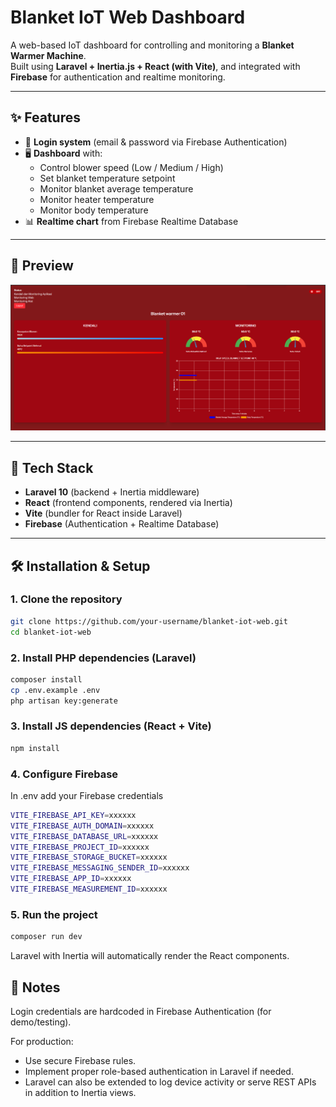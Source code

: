 # Blanket IoT Web Dashboard

A web-based IoT dashboard for controlling and monitoring a **Blanket Warmer Machine**.  
Built using **Laravel + Inertia.js + React (with Vite)**, and integrated with **Firebase** for authentication and realtime monitoring.  

----

## ✨ Features
- 🔐 **Login system** (email & password via Firebase Authentication)  
- 🖥️ **Dashboard** with:
  - Control blower speed (Low / Medium / High)  
  - Set blanket temperature setpoint  
  - Monitor blanket average temperature  
  - Monitor heater temperature  
  - Monitor body temperature  
- 📊 **Realtime chart** from Firebase Realtime Database  

----

## 📸 Preview
![Dashboard Screenshot](./Screenshot.png)  

----

## 🚀 Tech Stack
- **Laravel 10** (backend + Inertia middleware)  
- **React** (frontend components, rendered via Inertia)  
- **Vite** (bundler for React inside Laravel)  
- **Firebase** (Authentication + Realtime Database)  

----

## 🛠️ Installation & Setup

### 1. Clone the repository
````bash
git clone https://github.com/your-username/blanket-iot-web.git
cd blanket-iot-web
````

### 2. Install PHP dependencies (Laravel)
````bash
composer install
cp .env.example .env
php artisan key:generate
````

### 3. Install JS dependencies (React + Vite)
````bash
npm install
````

### 4. Configure Firebase
In .env add your Firebase credentials
````bash
VITE_FIREBASE_API_KEY=xxxxxx
VITE_FIREBASE_AUTH_DOMAIN=xxxxxx
VITE_FIREBASE_DATABASE_URL=xxxxxx
VITE_FIREBASE_PROJECT_ID=xxxxxx
VITE_FIREBASE_STORAGE_BUCKET=xxxxxx
VITE_FIREBASE_MESSAGING_SENDER_ID=xxxxxx
VITE_FIREBASE_APP_ID=xxxxxx
VITE_FIREBASE_MEASUREMENT_ID=xxxxxx
````
### 5. Run the project
````bash
composer run dev
````

Laravel with Inertia will automatically render the React components.

## 📌 Notes

Login credentials are hardcoded in Firebase Authentication (for demo/testing).

For production:
- Use secure Firebase rules.
- Implement proper role-based authentication in Laravel if needed.
- Laravel can also be extended to log device activity or serve REST APIs in addition to Inertia views.
